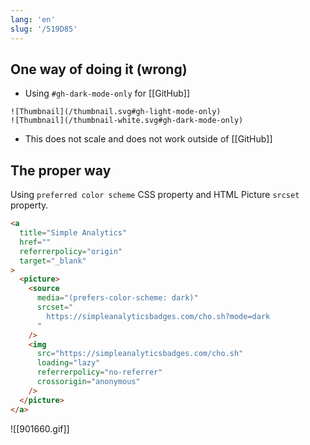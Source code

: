 ```yaml
---
lang: 'en'
slug: '/519D85'
---
```


## One way of doing it (wrong)

- Using `#gh-dark-mode-only` for [[GitHub]]

```
![Thumbnail](/thumbnail.svg#gh-light-mode-only)
![Thumbnail](/thumbnail-white.svg#gh-dark-mode-only)
```

- This does not scale and does not work outside of [[GitHub]]

## The proper way

Using `preferred color scheme` CSS property and HTML Picture `srcset` property.

```html
<a
  title="Simple Analytics"
  href=""
  referrerpolicy="origin"
  target="_blank"
>
  <picture>
    <source
      media="(prefers-color-scheme: dark)"
      srcset="
        https://simpleanalyticsbadges.com/cho.sh?mode=dark
      "
    />
    <img
      src="https://simpleanalyticsbadges.com/cho.sh"
      loading="lazy"
      referrerpolicy="no-referrer"
      crossorigin="anonymous"
    />
  </picture>
</a>
```

![[901660.gif]]
